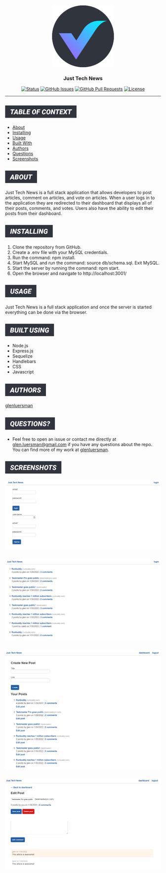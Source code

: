 <p align="center">
 <img width=200px height=200px src="./images/logo-round-dark.png" alt="Project logo"></a>
</p>

<h3 align="center">Just Tech News</h3>

<div align="center">

[![Status](https://img.shields.io/badge/status-active-success.svg)]()
[![GitHub Issues](https://img.shields.io/github/issues/glenluersman/just-tech-news.svg)](https://github.com/glenluersman/just-tech-news/issues)
[![GitHub Pull Requests](https://img.shields.io/github/issues-pr/glenluersman/just-tech-news.svg)](https://github.com/glenluersman/just-tech-news/pulls)
[![License](https://img.shields.io/badge/license-MIT-blue.svg)](/LICENSE)

</div>

---

## <img src="https://github.com/teamjuli0/readme-badges/blob/main/themes/clean-dark/menu-categories/table-of-context.png?raw=true" style="height: 40px">

- [About](#about)
- [Installing](#installing)
- [Usage](#usage)
- [Built With](#built_using)
- [Authors](#authors)
- [Questions](#questions)
- [Screenshots](#screenshots)

## <img id="about" src="https://github.com/teamjuli0/readme-badges/blob/main/themes/clean-dark/menu-categories/about.png?raw=true" style="height: 40px">

Just Tech News is a full stack application that allows developers to post articles, comment on articles, and vote on articles. When a user logs in to the application they are redirected to their dashboard that displays all of their posts, comments, and votes. Users also have the ability to edit their posts from their dashboard.

## <img id="installing" src="https://github.com/teamjuli0/readme-badges/blob/main/themes/clean-dark/menu-categories/installing.png?raw=true" style="height: 40px">

1. Clone the repository from GitHub.
2. Create a .env file with your MySQL credentials.
3. Run the command: npm install.
4. Start MySQL and run the command: source db/schema.sql. Exit MySQL.
5. Start the server by running the command: npm start.
6. Open the browser and navigate to http://localhost:3001/

## <img id="usage" src="https://github.com/teamjuli0/readme-badges/blob/main/themes/clean-dark/menu-categories/usage.png?raw=true" style="height: 40px">

Just Tech News is a full stack application and once the server is started everything can be done via the browser.

## <img id="built_using" src="https://github.com/teamjuli0/readme-badges/blob/main/themes/clean-dark/menu-categories/built-using.png?raw=true" style="height: 40px">

- Node.js
- Express.js
- Sequelize
- Handlebars
- CSS
- Javascript

## <img id="authors" src="https://github.com/teamjuli0/readme-badges/blob/main/themes/clean-dark/menu-categories/authors.png?raw=true" style="height: 40px">

[glenluersman](https://github.com/glenluersman)

## <img id="questions" src="https://github.com/teamjuli0/readme-badges/blob/main/themes/clean-dark/menu-categories/questions-alt.png?raw=true" style="height: 40px">

- Feel free to open an issue or contact me directly at glen.luersman@gmail.com if you have any questions about the repo. You can find more of my work at [glenluersman](https://github.com/glenluersman/).

## <img id="screenshots" src="https://github.com/teamjuli0/readme-badges/blob/main/themes/clean-dark/menu-categories/screenshots.png?raw=true" style="height: 40px">

<img style="margin: 0 0 15px 0" src="./images/just-tech-news1.PNG" ></a>

<img style="margin: 0 0 15px 0" src="./images/just-tech-news2.PNG" ></a>

<img style="margin: 0 0 15px 0" src="./images/just-tech-news3.PNG" ></a>

<img style="margin: 0 0 15px 0" src="./images/just-tech-news4.PNG" ></a>
